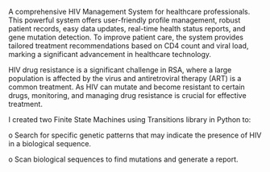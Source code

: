 A comprehensive HIV Management System for healthcare professionals. This powerful system offers user-friendly profile management, robust patient records, easy data updates, real-time health status reports, and gene mutation detection. To improve patient care, the system provides tailored treatment recommendations based on CD4 count and viral load, marking a significant advancement in healthcare technology.

HIV drug resistance is a significant challenge in RSA, where a large population is affected by the virus and antiretroviral therapy (ART) is a common treatment. As HIV can mutate and become resistant to certain drugs, monitoring, and managing drug resistance is crucial for effective treatment.

I created two Finite State Machines using Transitions library in Python to:

o	Search for specific genetic patterns that may indicate the presence of HIV in a biological sequence.

o	Scan biological sequences to find mutations and generate a report.

